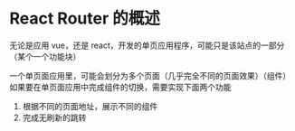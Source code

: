 # React Router 的概述

无论是应用 vue，还是 react，开发的单页应用程序，可能只是该站点的一部分（某个一个功能块）

一个单页面应用里，可能会划分为多个页面（几乎完全不同的页面效果）（组件）
如果要在单页面应用中完成组件的切换，需要实现下面两个功能

1. 根据不同的页面地址，展示不同的组件
2. 完成无刷新的跳转
